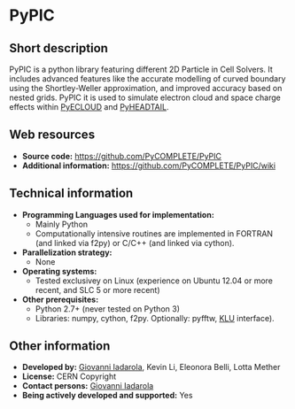 # PyPIC

## Short description

PyPIC is a python library featuring different 2D Particle in Cell Solvers. It includes advanced features like the accurate modelling of curved boundary using the Shortley-Weller approximation, and improved accuracy based on nested grids. PyPIC it is used to simulate electron cloud and space charge effects within <a class="twikiLink" href="/twiki/bin/view/ABPComputing/PyECLOUD">PyECLOUD</a> and <a class="twikiLink" href="/twiki/bin/view/ABPComputing/PyHEADTAIL">PyHEADTAIL</a>.

## Web resources

 <ul><li> <strong>Source code:</strong> <a href="https://github.com/PyCOMPLETE/PyPIC" target="_blank">https://github.com/PyCOMPLETE/PyPIC</a>
</li> <li> <strong>Additional information:</strong> <a href="https://github.com/PyCOMPLETE/PyPIC/wiki" target="_blank">https://github.com/PyCOMPLETE/PyPIC/wiki</a>
</li></ul>

## Technical information

 <ul><li> <strong>Programming Languages used for implementation:</strong> <ul>
<li> Mainly Python
</li> <li> Computationally intensive routines are implemented in FORTRAN (and linked via f2py) or C/C++ (and linked via cython).
</li></ul>
</li> <li> <strong>Parallelization strategy:</strong> <ul>
<li> None
</li></ul>
</li> <li> <strong>Operating systems:</strong> <ul>
<li> Tested exclusivey on Linux (experience on Ubuntu 12.04 or more recent, and SLC 5 or more recent)
</li></ul>
</li> <li> <strong>Other prerequisites:</strong> <ul>
<li> Python 2.7+ (never tested on Python 3)
</li> <li> Libraries: numpy, cython, f2py. Optionally: pyfftw, <a href="http://faculty.cse.tamu.edu/davis/suitesparse.html" target="_blank">KLU</a> interface).
</li></ul>
</li></ul>

## Other information

 

* __Developed by:__ [Giovanni Iadarola](mailto:giovanni.iadarola@cernNOSPAMPLEASE.ch), Kevin Li, Eleonora Belli, Lotta Mether
* __License:__ CERN Copyright
* __Contact persons:__ [Giovanni Iadarola](mailto:giovanni.iadarola@cernNOSPAMPLEASE.ch)
* __Being actively developed and supported:__ Yes

 
